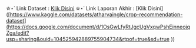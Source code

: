✮⋆˙ Link Dataset : [Klik Disini](https://www.kaggle.com/datasets/atharvaingle/crop-recommendation-dataset)
✮⋆˙ Link Laporan Akhir : [Klik Disini]([https://www.kaggle.com/datasets/atharvaingle/crop-recommendation-dataset](https://docs.google.com/document/d/1OsGwLfyRtJgcUgVxqwPshEinneojqZga/edit?usp=sharing&ouid=104525942889755904734&rtpof=true&sd=true ))

